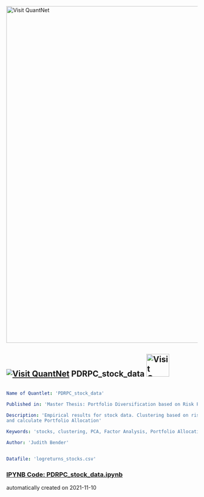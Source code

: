 [<img src="https://github.com/QuantLet/Styleguide-and-FAQ/blob/master/pictures/banner.png" width="888" alt="Visit QuantNet">](http://quantlet.de/)

## [<img src="https://github.com/QuantLet/Styleguide-and-FAQ/blob/master/pictures/qloqo.png" alt="Visit QuantNet">](http://quantlet.de/) **PDRPC_stock_data** [<img src="https://github.com/QuantLet/Styleguide-and-FAQ/blob/master/pictures/QN2.png" width="60" alt="Visit QuantNet 2.0">](http://quantlet.de/)

```yaml

Name of Quantlet: 'PDRPC_stock_data'

Published in: 'Master Thesis: Portfolio Diversification based on Risk Profile Clustering'

Description: 'Empirical results for stock data. Clustering based on risk measuring variables, PCA or Factor Analysis. Select best asset from each cluster
and calculate Portfolio Allocation'

Keywords: 'stocks, clustering, PCA, Factor Analysis, Portfolio Allocation'

Author: 'Judith Bender'


Datafile: 'logreturns_stocks.csv'
```

### [IPYNB Code: PDRPC_stock_data.ipynb](PDRPC_stock_data.ipynb)


automatically created on 2021-11-10